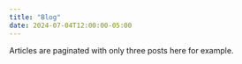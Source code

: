 ```yaml
---
title: "Blog"
date: 2024-07-04T12:00:00-05:00
---
```

Articles are paginated with only three posts here for example. 
